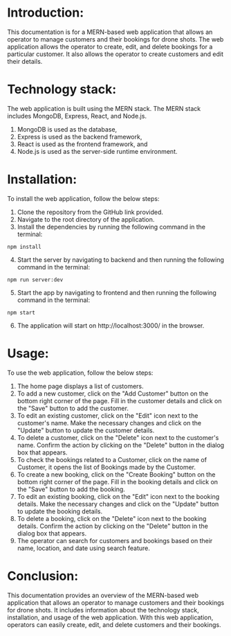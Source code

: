 # Introduction:
This documentation is for a MERN-based web application that allows an operator to manage customers and their bookings for drone shots. The web application allows the operator to create, edit, and delete bookings for a particular customer. It also allows the operator to create customers and edit their details.

# Technology stack:
The web application is built using the MERN stack. The MERN stack includes MongoDB, Express, React, and Node.js. 
1. MongoDB is used as the database,
2. Express is used as the backend framework, 
3. React is used as the frontend framework, and 
4. Node.js is used as the server-side runtime environment.

# Installation:
To install the web application, follow the below steps:
1. Clone the repository from the GitHub link provided.
2. Navigate to the root directory of the application.
3. Install the dependencies by running the following command in the terminal:
```
npm install
```
4. Start the server by navigating to backend and then running the following command in the terminal:
```
npm run server:dev
```
5. Start the app by navigating to frontend and then running the following command in the terminal:
```
npm start
```
6. The application will start on http://localhost:3000/ in the browser.

# Usage:
To use the web application, follow the below steps:
1. The home page displays a list of customers.
2. To add a new customer, click on the "Add Customer" button on the bottom right corner of the page. Fill in the customer details and click on the "Save" button to add the customer.
3. To edit an existing customer, click on the "Edit" icon next to the customer's name. Make the necessary changes and click on the "Update" button to update the customer details.
4. To delete a customer, click on the "Delete" icon next to the customer's name. Confirm the action by clicking on the "Delete" button in the dialog box that appears.
5. To check the bookings related to a Customer, click on the name of Customer, it opens the list of Bookings made by the Customer.
6. To create a new booking, click on the "Create Booking" button on the bottom right corner of the page. Fill in the booking details and click on the "Save" button to add the booking.
7. To edit an existing booking, click on the "Edit" icon next to the booking details. Make the necessary changes and click on the "Update" button to update the booking details.
8. To delete a booking, click on the "Delete" icon next to the booking details. Confirm the action by clicking on the "Delete" button in the dialog box that appears.
9. The operator can search for customers and bookings based on their name, location, and date using search feature.

# Conclusion:
This documentation provides an overview of the MERN-based web application that allows an operator to manage customers and their bookings for drone shots. It includes information about the technology stack, installation, and usage of the web application. With this web application, operators can easily create, edit, and delete customers and their bookings.
